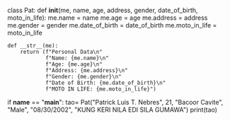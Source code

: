 

class Pat:
    def __init__(me, name, age, address, gender, date_of_birth, moto_in_life):
        me.name = name
        me.age = age
        me.address = address
        me.gender = gender
        me.date_of_birth = date_of_birth
        me.moto_in_life = moto_in_life

    def __str__(me):
        return (f"Personal Data\n"
                f"Name: {me.name}\n"
                f"Age: {me.age}\n"
                f"Address: {me.address}\n"
                f"Gender: {me.gender}\n"
                f"Date of Birth: {me.date_of_birth}\n"
                f"MOTO IN LIFE: {me.moto_in_life}")


if __name__ == "__main__":
    tao= Pat("Patrick Luis T. Nebres", 21, "Bacoor Cavite", "Male", "08/30/2002", "KUNG KERI NILA EDI SILA GUMAWA")
    print(tao)
    
